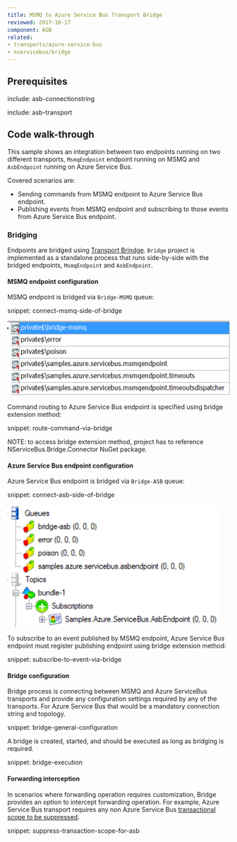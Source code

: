 ```yaml
---
title: MSMQ to Azure Service Bus Transport Bridge
reviewed: 2017-10-17
component: ASB
related:
- transports/azure-service-bus
- nservicebus/bridge
---
```



## Prerequisites

include: asb-connectionstring

include: asb-transport


## Code walk-through

This sample shows an integration between two endpoints running on two different transports, `MsmqEndpoint` endpoint running on MSMQ and `AsbEndpoint` running on Azure Service Bus.

Covered scenarios are:

 * Sending commands from MSMQ endpoint to Azure Service Bus endpoint.
 * Publishing events from MSMQ endpoint and subscribing to those events from Azure Service Bus endpoint.


### Bridging

Endpoints are bridged using [Transport Brindge](/nservicebus/bridge/). `Bridge` project is implemented as a standalone process that runs side-by-side with the bridged endpoints, `MsmqEndpoint` and `AsbEndpoint`.


#### MSMQ endpoint configuration

MSMQ endpoint is bridged via `Bridge-MSMQ` queue:

snippet: connect-msmq-side-of-bridge

![MSMQ topology][msmq-topology]

Command routing to Azure Service Bus endpoint is specified using bridge extension method:

snippet: route-command-via-bridge

NOTE: to access bridge extension method, project has to reference NServiceBus.Bridge.Connector NuGet package.


#### Azure Service Bus endpoint configuration

Azure Service Bus endpoint is bridged via `Bridge-ASB` queue:

snippet: connect-asb-side-of-bridge

![Azure Service Bus topology][asb-topology]

To subscribe to an event published by MSMQ endpoint, Azure Service Bus endpoint must register publishing endpoint using bridge extension method: 

snippet: subscribe-to-event-via-bridge


#### Bridge configuration

Bridge process is connecting between MSMQ and Azure ServiceBus transports and provide any configuration settings required by any of the transports. For Azure Service Bus that would be a mandatory connection string and topology.

snippet: bridge-general-configuration

A bridge is created, started, and should be executed as long as bridging is required. 

snippet: bridge-execution

#### Forwarding interception

In scenarios where forwarding operation requires customization, Bridge provides an option to intercept forwarding operation. For example, Azure Service Bus transport requires any non Azure Service Bus [transactional scope to be suppressed](/transports/azure-service-bus/understanding-transactions-and-delivery-guarantees.md). 

snippet: suppress-transaction-scope-for-asb

[asb-topology]: asb-topology.png "Azure Service Bus topology"
[msmq-topology]: msmq-topology.png "MSMQ topology"